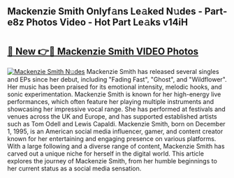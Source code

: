 ## Mackenzie Smith Onlyf𝚊ns Le𝚊ked N𝚞des - Part-e8z Photos Video - Hot Part Le𝚊ks v14iH

# <h2><a href="http://ac52482.deff.icu/?id=Mackenzie+Smith">🔗 New 👉🔴 Mackenzie Smith VIDEO Photos</a></h2>

[![Mackenzie Smith N𝚞des](https://i.imgur.com/rIISA9y.gif)](http://ac52482.deff.icu/?id=Mackenzie+Smith)
Mackenzie Smith has released several singles and EPs since her debut, including "Fading Fast", "Ghost", and "Wildflower". Her music has been praised for its emotional intensity, melodic hooks, and sonic experimentation. Mackenzie Smith is known for her high-energy live performances, which often feature her playing multiple instruments and showcasing her impressive vocal range. She has performed at festivals and venues across the UK and Europe, and has supported established artists such as Tom Odell and Lewis Capaldi. Mackenzie Smith, born on December 1, 1995, is an American social media influencer, gamer, and content creator known for her entertaining and engaging presence on various platforms. With a large following and a diverse range of content, Mackenzie Smith has carved out a unique niche for herself in the digital world. This article explores the journey of Mackenzie Smith, from her humble beginnings to her current status as a social media sensation.
